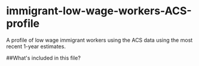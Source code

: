 # immigrant-low-wage-workers-ACS-profile
A profile of low wage immigrant workers using the ACS data using the most recent 1-year estimates.

##What's included in this file?
